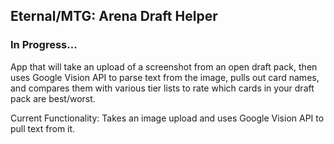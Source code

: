 <h2>Eternal/MTG: Arena Draft Helper</h2>

<h3>In Progress...</h3>
App that will take an upload of a screenshot from an open draft pack, then uses Google Vision API to parse text from the image, pulls out card names, and compares them with various tier lists to rate which cards in your draft pack are best/worst.

Current Functionality:
Takes an image upload and uses Google Vision API to pull text from it.
